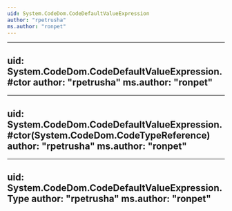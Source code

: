 ```yaml
---
uid: System.CodeDom.CodeDefaultValueExpression
author: "rpetrusha"
ms.author: "ronpet"
---
```


---
uid: System.CodeDom.CodeDefaultValueExpression.#ctor
author: "rpetrusha"
ms.author: "ronpet"
---

---
uid: System.CodeDom.CodeDefaultValueExpression.#ctor(System.CodeDom.CodeTypeReference)
author: "rpetrusha"
ms.author: "ronpet"
---

---
uid: System.CodeDom.CodeDefaultValueExpression.Type
author: "rpetrusha"
ms.author: "ronpet"
---
